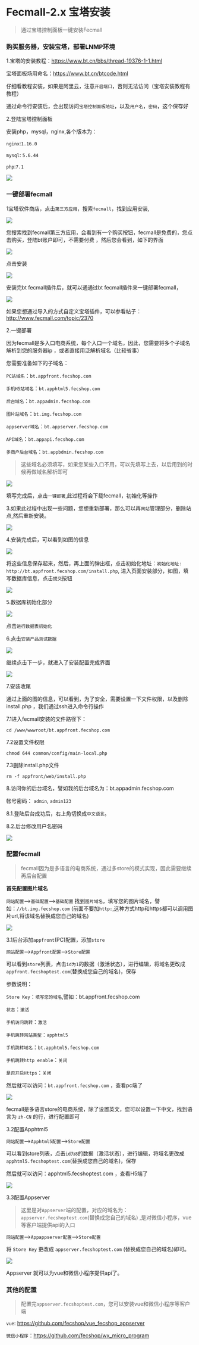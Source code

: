 Fecmall-2.x 宝塔安装
=============

> 通过宝塔控制面板一键安装Fecmall


### 购买服务器，安装宝塔，部署LNMP环境

1.宝塔的安装教程：https://www.bt.cn/bbs/thread-19376-1-1.html

宝塔面板场用命名：https://www.bt.cn/btcode.html

仔细看教程安装，如果是阿里云，注意`开启端口`，否则无法访问（宝塔安装教程有教程）

通过命令行安装后，会出现访问`宝塔控制面板地址`，以及`用户名`，`密码`，这个保存好

2.登陆宝塔控制面板


安装php，mysql，nginx,各个版本为：

`nginx`:`1.16.0`

`mysql`: `5.6.44`

`php`:`7.1`


![](images/bt-1.png)


### 一键部署fecmall



1宝塔软件商店，点击`第三方应用`，搜索`fecmall`，找到应用安装, 

![](images/bt-2.png)


您搜索找到fecmall第三方应用，会看到有一个购买按钮，fecmall是免费的，您点击购买，登陆bt账户即可，不需要付费
，然后您会看到，如下的界面

![](images/bt61.png)

点击安装

![](images/bt62.png)

安装完bt fecmall插件后，就可以通通过bt fecmall插件来一键部署fecmall，

![](images/bt63.png)

如果您想通过导入的方式自定义宝塔插件，可以参看帖子：http://www.fecmall.com/topic/2370


2.一键部署

因为fecmall是多入口电商系统，每个入口一个域名，因此，您需要将多个子域名解析到您的服务器ip
，或者直接用泛解析域名（比较省事）

您需要准备如下的子域名：

`PC站域名`：`bt.appfront.fecshop.com`

`手机H5站域名`：`bt.apphtml5.fecshop.com`

`后台域名`：`bt.appadmin.fecshop.com`

`图片站域名`：`bt.img.fecshop.com`

`appserver域名`：`bt.appserver.fecshop.com`

`API域名`：`bt.appapi.fecshop.com`

`多商户后台域名`：`bt.appbdmin.fecshop.com`

> 这些域名必须填写，如果您某些入口不用，可以先填写上去，以后用到的时候再做域名解析即可


![](images/bt-3.png)


填写完成后，点击`一键部署`,此过程将会下载fecmall，初始化等操作




3.如果此过程中出现一些问题，您想重新部署，那么可以再`网站`管理部分，删除站点,然后重新安装。


![](images/bt-4.png)


4.安装完成后，可以看到如图的信息


![](images/bt-5.png)


将这些信息保存起来，然后，再上面的弹出框，点击初始化地址：`初始化地址: http://bt.appfront.fecshop.com/install.php`,
进入页面安装部分，如图，填写数据库信息，点击`提交`按钮


![](images/bt-6.png)


5.数据库初始化部分


![](images/bt-7.png)

点击`进行数据表初始化`

6.点击`安装产品测试数据`


![](images/bt-8.png)


继续点击下一步，就进入了安装配置完成界面


![](images/bt-9.png)

7.安装收尾

通过上面的图的信息，可以看到，为了安全，需要设置一下文件权限，以及删除install.php
，我们通过ssh进入命令行操作

7.1进入fecmall安装的文件路径下：

```
cd /www/wwwroot/bt.appfront.fecshop.com
```

7.2设置文件权限

```
chmod 644 common/config/main-local.php
```

7.3删除install.php文件

```
rm -f appfront/web/install.php

```

8.访问你的后台域名，譬如我的后台域名为：bt.appadmin.fecshop.com

帐号密码：  `admin`,  `admin123`

8.1.登陆后台成功后，右上角切换成`中文语言`。

8.2.后台修改用户名密码


![](images/bt-21.png)


### 配置fecmall

> fecmall因为是多语言的电商系统，通过多store的模式实现，因此需要继续再后台配置


**首先配置图片域名** 

`网站配置`-->`基础配置`-->`基础配置`  找到`图片域名`，填写您的图片域名，譬如：`//bt.img.fecshop.com`
(前面不要加`http:`,这种方式http和https都可以调用图片url,将该域名替换成您自己的域名)

![](images/ff1.png)

3.1后台添加`appfront`(PC)配置，添加`store`


`网站配置`-->`Appfront配置`-->`Store配置`

可以看到`store`列表，点击`id为1`的数据（激活状态），进行编辑，将域名更改成 `appfront.fecshoptest.com`(替换成您自己的域名)，保存

参数说明：

`Store Key`：`填写您的域名`,譬如：bt.appfront.fecshop.com

`状态`：`激活`

`手机访问跳转`：`激活`

`手机跳转网站类型`：`apphtml5`

`手机跳转域名`：`bt.apphtml5.fecshop.com`

`手机跳转http enable`：`关闭`

`是否开启Https`：`关闭`

然后就可以访问：`bt.appfront.fecshop.com` ，查看pc端了

![](images/ff2.png)

fecmall是多语言store的电商系统，除了设置英文，您可以设置一下中文，找到语言为   `zh-CN` 的行，进行配置即可


3.2配置Apphtml5

`网站配置`-->`Apphtml5配置`-->`Store配置`

可以看到store列表，点击`id为8`的数据（激活状态），进行编辑，将域名更改成 `apphtml5.fecshoptest.com`(替换成您自己的域名)，保存

然后就可以访问：apphtml5.fecshoptest.com ，查看H5端了

![](images/ff3.png)


3.3配置Appserver


> 这里是对`Appserver`端的配置，对应的域名为：`appserver.fecshoptest.com`(替换成您自己的域名) ,是对微信小程序，vue等客户端提供api的入口

`网站配置`-->`Appappserver配置`-->`Store配置`

将 `Store Key` 更改成 `appserver.fecshoptest.com` (替换成您自己的域名)即可。

![](images/ff5.png)

Appserver 就可以为vue和微信小程序提供api了。

### 其他的配置


> 配置完`appserver.fecshoptest.com`，您可以安装vue和微信小程序等客户端

`vue`: https://github.com/fecshop/vue_fecshop_appserver

`微信小程序`：https://github.com/fecshop/wx_micro_program









